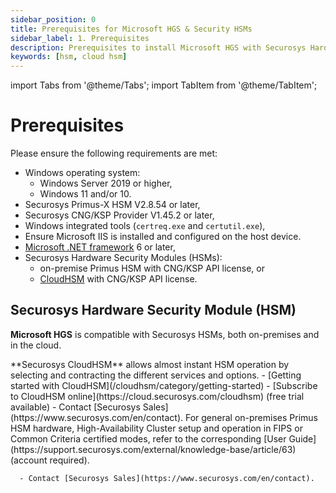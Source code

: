 ```yaml
---
sidebar_position: 0
title: Prerequisites for Microsoft HGS & Security HSMs
sidebar_label: 1. Prerequisites
description: Prerequisites to install Microsoft HGS with Securosys Hardware Security Modules (HSMs)
keywords: [hsm, cloud hsm]
---
```


import Tabs from '@theme/Tabs';
import TabItem from '@theme/TabItem';

# Prerequisites

Please ensure the following requirements are met:
- Windows operating system:
    - Windows Server 2019 or higher,
    - Windows 11 and/or 10.
- Securosys Primus-X HSM V2.8.54 or later,
- Securosys CNG/KSP Provider V1.45.2 or later,
- Windows integrated tools (`certreq.exe` and `certutil.exe`),
- Ensure Microsoft IIS is installed and configured on the host device.
- [Microsoft .NET framework](https://learn.microsoft.com/en-us/dotnet/framework/get-started/overview) 6 or later,
- Securosys Hardware Security Modules (HSMs):
  - on-premise Primus HSM with CNG/KSP API license, or 
  - [CloudHSM](/cloudhsm/overview/) with CNG/KSP API license.

## Securosys Hardware Security Module (HSM)

**Microsoft HGS** is compatible with Securosys HSMs, both on-premises and in the cloud.

<Tabs groupId="device-setup">
  <TabItem value="ui" label="Cloud" default>
      **Securosys CloudHSM** allows almost instant HSM operation by selecting and contracting the different services and options.
      - [Getting started with CloudHSM](/cloudhsm/category/getting-started)
      - [Subscribe to CloudHSM online](https://cloud.securosys.com/cloudhsm) (free trial available)
      - Contact [Securosys Sales](https://www.securosys.com/en/contact). 

  </TabItem>
  <TabItem value="cli" label="On-premises" default>
      For general on-premises Primus HSM hardware, High-Availability Cluster setup and operation in FIPS or Common Criteria certified modes, refer to the corresponding [User Guide](https://support.securosys.com/external/knowledge-base/article/63)(account required).

      - Contact [Securosys Sales](https://www.securosys.com/en/contact). 

  </TabItem>
</Tabs>


